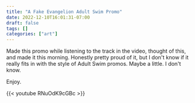 ```yaml
---
title: "A Fake Evangelion Adult Swim Promo"
date: 2022-12-10T16:01:31-07:00
draft: false
tags: []
categories: ["art"]
---
```


Made this promo while listening to the track in the video, thought of this, and made it this morning. Honestly pretty proud of it, but I don't know if it really fits in with the style of Adult Swim promos. Maybe a little. I don't know.     

Enjoy.      

{{< youtube RNuOdK9cGBc >}}